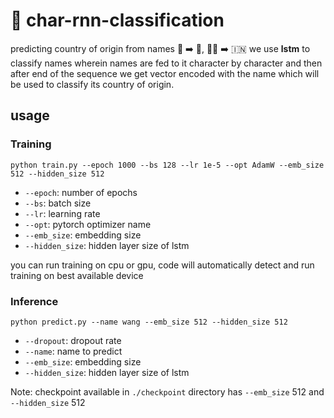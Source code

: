 # 🧠 char-rnn-classification
predicting country of origin from names 👱 ➡️ 🏴󠁧󠁢󠁥󠁮󠁧󠁿, 👱‍♂️ ➡️ 🇮🇳
we use **lstm** to classify names wherein names are fed to it character by character and then after end of the sequence we get vector encoded with the name which will be used to classify its country of origin.

## usage
### Training

```
python train.py --epoch 1000 --bs 128 --lr 1e-5 --opt AdamW --emb_size 512 --hidden_size 512
```

* `--epoch`: number of epochs
* `--bs`: batch size
* `--lr`: learning rate
* `--opt`: pytorch optimizer name
* `--emb_size`: embedding size
* `--hidden_size`: hidden layer size of lstm

you can run training on cpu or gpu, code will automatically detect and run training on best available device

### Inference

```
python predict.py --name wang --emb_size 512 --hidden_size 512
```

* `--dropout`: dropout rate
* `--name`: name to predict
* `--emb_size`: embedding size
* `--hidden_size`: hidden layer size of lstm

Note: checkpoint available in `./checkpoint` directory has `--emb_size` 512 and `--hidden_size` 512
